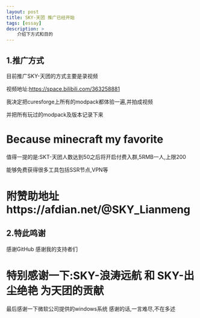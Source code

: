 ```yaml
---
layout: post
title: SKY-天团 推广已经开始
tags: [essay]
description: >
    介绍下方式和目的
---
```


## 1.推广方式
目前推广SKY-天团的方式主要是录视频

视频地址:https://space.bilibili.com/363258881

我决定把curesforge上所有的modpack都体验一遍,并拍成视频

并把所有玩过的modpack及版本记录下来

# Because minecraft my favorite

值得一提的是:SKT-天团人数达到50之后将开启付费入群,5RMB一人,上限200

能够免费获得很多工具包括SSR节点,VPN等

# 附赞助地址https://afdian.net/@SKY_Lianmeng


## 2.特此鸣谢
感谢GitHub
感谢我的支持者们
# 特别感谢一下:SKY-浪涛远航 和 SKY-出尘绝艳 为天团的贡献
最后感谢一下微软公司提供的windows系统
感谢的话,一言难尽,不在多述
